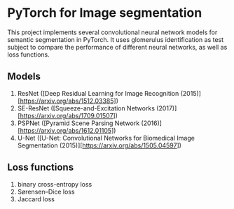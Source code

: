 # PyTorch for Image segmentation
 This project implements several convolutional neural network models for semantic segmentation in PyTorch. It uses glomerulus identification as test subject to compare the performance of different neural networks, as well as loss functions.

## Models
 1. ResNet ([Deep Residual Learning for Image Recognition (2015)][https://arxiv.org/abs/1512.03385])
 2. SE-ResNet ([Squeeze-and-Excitation Networks (2017)][https://arxiv.org/abs/1709.01507])
 3. PSPNet ([Pyramid Scene Parsing Network (2016)][https://arxiv.org/abs/1612.01105])
 4. U-Net ([U-Net: Convolutional Networks for Biomedical Image Segmentation (2015)][https://arxiv.org/abs/1505.04597])

## Loss functions
 1. binary cross-entropy loss
 2. Sørensen–Dice loss
 3. Jaccard loss
